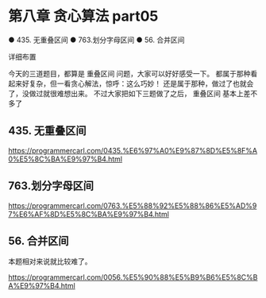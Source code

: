 # 第八章 贪心算法 part05
● 435. 无重叠区间 
● 763.划分字母区间 
● 56. 合并区间 

 详细布置  

今天的三道题目，都算是 重叠区间 问题，大家可以好好感受一下。 都属于那种看起来好复杂，但一看贪心解法，惊呼：这么巧妙！ 
还是属于那种，做过了也就会了，没做过就很难想出来。
不过大家把如下三题做了之后， 重叠区间 基本上差不多了
## 435. 无重叠区间 

https://programmercarl.com/0435.%E6%97%A0%E9%87%8D%E5%8F%A0%E5%8C%BA%E9%97%B4.html  
## 763.划分字母区间 

https://programmercarl.com/0763.%E5%88%92%E5%88%86%E5%AD%97%E6%AF%8D%E5%8C%BA%E9%97%B4.html  
## 56. 合并区间  
本题相对来说就比较难了。

https://programmercarl.com/0056.%E5%90%88%E5%B9%B6%E5%8C%BA%E9%97%B4.html  